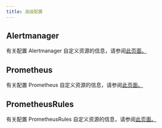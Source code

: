 ```yaml
---
title: 高级配置
---
```


<head>
  <link rel="canonical" href="https://ranchermanager.docs.rancher.com/zh/how-to-guides/advanced-user-guides/monitoring-v2-configuration-guides/advanced-configuration"/>
</head>

## Alertmanager

有关配置 Alertmanager 自定义资源的信息，请参阅[此页面。](alertmanager.md)

## Prometheus

有关配置 Prometheus 自定义资源的信息，请参阅[此页面。](prometheus.md)

## PrometheusRules

有关配置 PrometheusRules 自定义资源的信息，请参阅[此页面。](prometheusrules.md)
